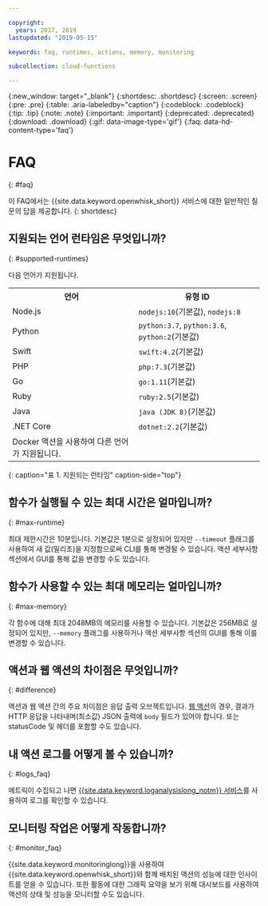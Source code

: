 ```yaml
---

copyright:
  years: 2017, 2019
lastupdated: "2019-05-15"

keywords: faq, runtimes, actions, memory, monitoring

subcollection: cloud-functions

---
```


{:new_window: target="_blank"}
{:shortdesc: .shortdesc}
{:screen: .screen}
{:pre: .pre}
{:table: .aria-labeledby="caption"}
{:codeblock: .codeblock}
{:tip: .tip}
{:note: .note}
{:important: .important}
{:deprecated: .deprecated}
{:download: .download}
{:gif: data-image-type='gif'}
{:faq: data-hd-content-type='faq'}


# FAQ
{: #faq}

이 FAQ에서는 {{site.data.keyword.openwhisk_short}} 서비스에 대한 일반적인 질문의 답을 제공합니다.
{: shortdesc}


## 지원되는 언어 런타임은 무엇입니까?
{: #supported-runtimes}

다음 언어가 지원됩니다.

<table>
  <tr>
    <th>언어</th>
    <th>유형 ID</th>
  </tr>
  <tr>
    <td> Node.js</td>
    <td> <code>nodejs:10</code>(기본값), <code>nodejs:8</code></td>
  </tr>
  <tr>
    <td>Python</td>
    <td><code>python:3.7</code>, <code>python:3.6</code>, <code>python:2</code>(기본값)</td>
  </tr>
  <tr>
    <td>Swift</td>
    <td><code>swift:4.2</code>(기본값)</td>
  </tr>
  <tr>
    <td>PHP</td>
    <td><code>php:7.3</code>(기본값)</td>
  </tr>
  <tr>
    <td>Go</td>
    <td><code>go:1.11</code>(기본값)</td>
  </tr>
  <tr>
    <td>Ruby</td>
    <td><code>ruby:2.5</code>(기본값)</td>
  </tr>
  <tr>
    <td>Java</td>
    <td><code>java (JDK 8)</code>(기본값)</td>
  </tr>
  <tr>
    <td>.NET Core</td>
    <td><code>dotnet:2.2</code>(기본값)</td>
  </tr>
  <tr>
    <td>Docker 액션을 사용하여 다른 언어가 지원됩니다.</td>
  </tr>
</table>
{: caption="표 1. 지원되는 런타임" caption-side="top"}


## 함수가 실행될 수 있는 최대 시간은 얼마입니까?
{: #max-runtime}

최대 제한시간은 10분입니다. 기본값은 1분으로 설정되어 있지만 `--timeout` 플래그를 사용하여 새 값(밀리초)을 지정함으로써 CLI를 통해 변경될 수 있습니다. 액션 세부사항 섹션에서 GUI를 통해 값을 변경할 수도 있습니다.


## 함수가 사용할 수 있는 최대 메모리는 얼마입니까?
{: #max-memory}

각 함수에 대해 최대 2048MB의 메모리를 사용할 수 있습니다. 기본값은 256MB로 설정되어 있지만, `--memory` 플래그를 사용하거나 액션 세부사항 섹션의 GUI를 통해 이를 변경할 수 있습니다.



## 액션과 웹 액션의 차이점은 무엇입니까?
{: #difference}

액션과 웹 액션 간의 주요 차이점은 응답 출력 오브젝트입니다. [웹 액션](/docs/openwhisk?topic=cloud-functions-actions_web)의 경우, 결과가 HTTP 응답을 나타내며(최소값) JSON 출력에 `body` 필드가 있어야 합니다. 또는 statusCode 및 헤더를 포함할 수도 있습니다.

## 내 액션 로그를 어떻게 볼 수 있습니까?
{: #logs_faq}

메트릭이 수집되고 나면 [{{site.data.keyword.loganalysislong_notm}} 서비스](/docs/openwhisk?topic=cloud-functions-logs)를 사용하여 로그를 확인할 수 있습니다.


## 모니터링 작업은 어떻게 작동합니까?
{: #monitor_faq}

{{site.data.keyword.monitoringlong}}을 사용하여 {{site.data.keyword.openwhisk_short}}와 함께 배치된 액션의 성능에 대한 인사이트를 얻을 수 있습니다. 또한 활동에 대한 그래픽 요약을 보기 위해 대시보드를 사용하여 액션의 상태 및 성능을 모니터할 수도 있습니다.




